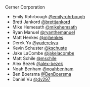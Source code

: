 Cerner Corporation

- Emily Rohrbough [@emilyrohrbough]
- Brett Jankord [@brettjankord]
- Mike Hemesath [@mikehemsath]
- Ryan Manuel [@ryanthemanuel]
- Matt Henkes [@mjhenkes]
- Derek Yu [@yuderekyu]
- Kevin Schuster [@kschuste]
- Jake LaCombe [@jakelacombe]
- Matt Schile [@mschile]
- Alex Bezek [@alex-bezek]
- Noah Benham [@noahbenham]
- Ben Boersma [@BenBoersma]
- Daniel Vu [@dv297]

[@emilyrohrbough]: https://github.com/emilyrohrbough
[@brettjankord]: https://github.com/bjankord
[@mikehemsath]: https://github.com/mhemesath
[@ryanthemanuel]: https://github.com/ryanthemanuel
[@mjhenkes]: https://github.com/mjhenkes
[@yuderekyu]: https://github.com/yuderekyu
[@kschuste]: https://github.com/kschuste
[@jakelacombe]: https://github.com/jakelacombe
[@mschile]: https://github.com/mschile
[@alex-bezek]: https://github.com/alex-bezek
[@noahbenham]: https://github.com/noahbenham
[@BenBoersma]: https://github.com/BenBoersma
[@dv297]: https://github.com/dv297
[@tb021781]: https://github.com/tb021781
